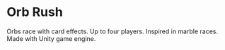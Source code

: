 # Orb Rush
Orbs race with card effects. Up to four players. Inspired in marble races. Made with Unity game engine.